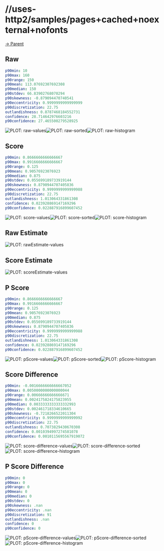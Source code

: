
# //uses-http2/samples/pages+cached+noexternal+nofonts

[→ Parent](../..)


## Raw


```yaml
p90min: 10
p90max: 160
p90range: 150
p90mean: 113.07692307692308
p90median: 150
p90stdev: 66.83902768070294
p90skewness: -0.879094470740541
p90eccentricity: 0.9999999999999999
p90discretization: 22.75
outlandishness: 0.8787468184552731
confidence: 28.714642976603216
p90confidence: 27.465500279528925

```

![PLOT: raw-values](./raw/values.svg)![PLOT: raw-sorted](./raw/sorted.svg)![PLOT: raw-histogram](./raw/histogram.svg)
## Score


```yaml
p90min: 0.8666666666666667
p90max: 0.9916666666666667
p90range: 0.125
p90mean: 0.90576923076923
p90median: 0.875
p90stdev: 0.055699189733919144
p90skewness: 0.8790944707405836
p90eccentricity: 0.9999999999999988
p90discretization: 22.75
outlandishness: 1.013064331861308
confidence: 0.023928869147169296
p90confidence: 0.022887916899607452

```

![PLOT: score-values](./score/values.svg)![PLOT: score-sorted](./score/sorted.svg)![PLOT: score-histogram](./score/histogram.svg)
## Raw Estimate

![PLOT: rawEstimate-values](./rawEstimate/values.svg)
## Score Estimate

![PLOT: scoreEstimate-values](./scoreEstimate/values.svg)
## P Score


```yaml
p90min: 0.8666666666666667
p90max: 0.9916666666666667
p90range: 0.125
p90mean: 0.90576923076923
p90median: 0.875
p90stdev: 0.055699189733919144
p90skewness: 0.8790944707405836
p90eccentricity: 0.9999999999999988
p90discretization: 22.75
outlandishness: 1.013064331861308
confidence: 0.023928869147169296
p90confidence: 0.022887916899607452

```

![PLOT: pScore-values](./pScore/values.svg)![PLOT: pScore-sorted](./pScore/sorted.svg)![PLOT: pScore-histogram](./pScore/histogram.svg)
## Score Difference


```yaml
p90min: -0.0016666666666667052
p90max: 0.0050000000000000044
p90range: 0.00666666666666671
p90mean: 0.0024175824175823955
p90median: 0.0033333333333332993
p90stdev: 0.002461718334610665
p90skewness: -0.7218266522011304
p90eccentricity: 0.9999999999999992
p90discretization: 22.75
outlandishness: 0.7073829430670308
confidence: 0.0010394997274581078
p90confidence: 0.0010115695567919072

```

![PLOT: score-difference-values](./score-difference/values.svg)![PLOT: score-difference-sorted](./score-difference/sorted.svg)![PLOT: score-difference-histogram](./score-difference/histogram.svg)
## P Score Difference


```yaml
p90min: 0
p90max: 0
p90range: 0
p90mean: 0
p90median: 0
p90stdev: 0
p90skewness: .nan
p90eccentricity: .nan
p90discretization: 91
outlandishness: .nan
confidence: 0
p90confidence: 0

```

![PLOT: pScore-difference-values](./pScore-difference/values.svg)![PLOT: pScore-difference-sorted](./pScore-difference/sorted.svg)![PLOT: pScore-difference-histogram](./pScore-difference/histogram.svg)